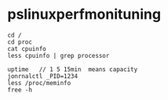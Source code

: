 # pslinuxperfmonituning

```
cd /
cd proc
cat cpuinfo
less cpuinfo | grep processor
```

```
uptime   // 1 5 15min  means capacity
jonrnalctl _PID=1234
less /proc/meminfo
free -h
```
